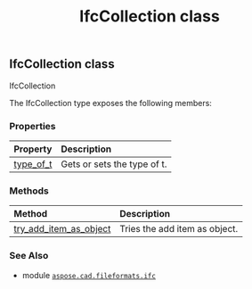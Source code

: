 ﻿---
title: IfcCollection class
second_title: Aspose.CAD for Python via .NET API References
description: 
type: docs
weight: 40
url: /aspose.cad.fileformats.ifc/ifccollection/
is_root: false
---

## IfcCollection class

IfcCollection



The IfcCollection type exposes the following members:

### Properties
| Property | Description |
| :- | :- |
| [type_of_t](/cad/python-net/aspose.cad.fileformats.ifc/ifccollection/type_of_t) | Gets or sets the type of t. |


### Methods
| Method | Description |
| :- | :- |
| [try_add_item_as_object](/cad/python-net/aspose.cad.fileformats.ifc/ifccollection/try_add_item_as_object/#any) | Tries the add item as object. |



### See Also
* module [`aspose.cad.fileformats.ifc`](..)
